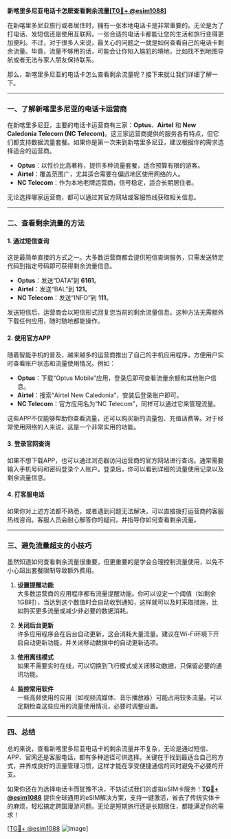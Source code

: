 **新喀里多尼亚电话卡怎麽查看剩余流量[[TG💪+ @esim1088](https://t.me/s/esim1088)]**

在新喀里多尼亚旅行或者居住时，拥有一张本地电话卡是非常重要的。无论是为了打电话、发短信还是使用互联网，一张合适的电话卡都能让您的生活和旅行变得更加便利。不过，对于很多人来说，最关心的问题之一就是如何查看自己的电话卡剩余流量。毕竟，流量不够用的话，可能会让你陷入尴尬的境地，比如找不到地图导航或者无法与家人朋友保持联系。

那么，新喀里多尼亚的电话卡怎么查看剩余流量呢？接下来就让我们详细了解一下。

---

### **一、了解新喀里多尼亚的电话卡运营商**
在新喀里多尼亚，主要的电话卡运营商有三家：**Optus**、**Airtel** 和 **New Caledonia Telecom (NC Telecom)**。这三家运营商提供的服务各有特点，但它们都支持数据流量套餐。如果你是第一次来到新喀里多尼亚，建议根据你的需求选择适合的运营商。

- **Optus**：以性价比高著称，提供多种流量套餐，适合预算有限的游客。
- **Airtel**：覆盖范围广，尤其适合需要在偏远地区使用网络的人。
- **NC Telecom**：作为本地老牌运营商，信号稳定，适合长期居住者。

无论选择哪家运营商，都可以通过其官方网站或客服热线获取相关信息。

---

### **二、查看剩余流量的方法**

#### **1. 通过短信查询**
这是最简单直接的方式之一。大多数运营商都会提供短信查询服务，只需发送特定代码到指定号码即可获得剩余流量信息。

- **Optus**：发送“DATA”到 **6161**。
- **Airtel**：发送“BAL”到 **121**。
- **NC Telecom**：发送“INFO”到 **111**。

发送短信后，运营商会以短信形式回复您当前的剩余流量信息。这种方法无需额外下载任何应用，随时随地都能操作。

#### **2. 使用官方APP**
随着智能手机的普及，越来越多的运营商推出了自己的手机应用程序，方便用户实时查看账户状态和流量使用情况。例如：

- **Optus**：下载“Optus Mobile”应用，登录后即可查看流量余额和其他账户信息。
- **Airtel**：搜索“Airtel New Caledonia”，安装后登录账户即可。
- **NC Telecom**：官方应用名为“NC Telecom”，同样可以通过它来管理流量。

这些APP不仅能够帮助你查看流量，还可以购买新的流量包、充值话费等。对于经常使用网络的人来说，这是一个非常实用的功能。

#### **3. 登录官网查询**
如果不想下载APP，也可以通过浏览器访问运营商的官方网站进行查询。通常需要输入手机号码和密码登录个人账户。登录后，你可以看到详细的流量使用记录以及剩余流量信息。

#### **4. 打客服电话**
如果你对上述方法都不熟悉，或者遇到问题无法解决，可以直接拨打运营商的客服热线咨询。客服人员会耐心解答你的疑问，并指导你如何查看剩余流量。

---

### **三、避免流量超支的小技巧**

虽然知道如何查看剩余流量很重要，但更重要的是学会合理控制流量使用，以免不小心超出套餐限制导致额外费用。

1. **设置提醒功能**  
   大多数运营商的应用程序都有流量提醒功能。你可以设定一个阈值（如剩余1GB时），当达到这个数值时会自动收到通知，这样就可以及时采取措施，比如购买更多流量或减少非必要的数据消耗。

2. **关闭后台更新**  
   许多应用程序会在后台自动更新，这会消耗大量流量。建议在Wi-Fi环境下开启自动更新功能，并关闭移动数据中的自动更新选项。

3. **使用离线模式**  
   如果不需要实时在线，可以切换到飞行模式或关闭移动数据，只保留必要的通讯功能。

4. **监控常用软件**  
   一些高频使用的应用（如视频流媒体、音乐播放器）可能占用较多流量。可以定期检查这些应用的流量使用情况，必要时调整设置。

---

### **四、总结**
总的来说，查看新喀里多尼亚电话卡的剩余流量并不复杂，无论是通过短信、APP、官网还是客服电话，都有多种途径可供选择。关键在于找到最适合自己的方式，并养成良好的流量管理习惯，这样才能在享受便捷通信的同时避免不必要的开支。

如果你还在为选择电话卡而犹豫不决，不妨试试我们的虚拟eSIM卡服务！**[TG💪+ @esim1088](https://t.me/s/esim1088)** 提供全球通用的eSIM解决方案，支持一键激活，省去了传统实体卡的麻烦，轻松搞定跨国漫游问题。无论是短期旅行还是长期居住，都能满足你的需求！

[[TG💪+ @esim1088](https://t.me/s/esim1088) ![Image](https://i.postimg.cc/4NQfJmqS/Snipaste-2025-05-13-00-14-12.png)]